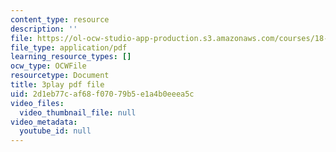 ```yaml
---
content_type: resource
description: ''
file: https://ol-ocw-studio-app-production.s3.amazonaws.com/courses/18-03sc-differential-equations-fall-2011/2d1eb77caf68f07079b5e1a4b0eeea5c_TRVS5Wo9LoM.pdf
file_type: application/pdf
learning_resource_types: []
ocw_type: OCWFile
resourcetype: Document
title: 3play pdf file
uid: 2d1eb77c-af68-f070-79b5-e1a4b0eeea5c
video_files:
  video_thumbnail_file: null
video_metadata:
  youtube_id: null
---
```

